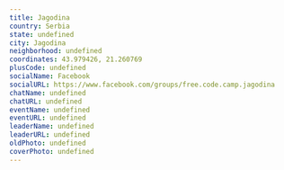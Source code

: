 ```yaml
---
title: Jagodina
country: Serbia
state: undefined
city: Jagodina
neighborhood: undefined
coordinates: 43.979426, 21.260769
plusCode: undefined
socialName: Facebook
socialURL: https://www.facebook.com/groups/free.code.camp.jagodina
chatName: undefined
chatURL: undefined
eventName: undefined
eventURL: undefined
leaderName: undefined
leaderURL: undefined
oldPhoto: undefined
coverPhoto: undefined
---
```

